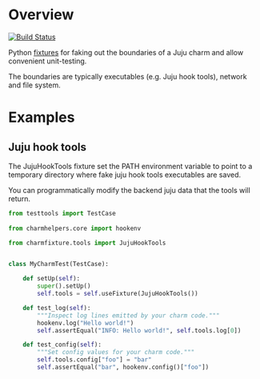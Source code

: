 # Overview

[![Build Status](https://travis-ci.org/freeekanayaka/charmfixture.svg?branch=master)](https://travis-ci.org/freeekanayaka/charmfixture)

Python [fixtures](https://github.com/testing-cabal/fixtures) for faking
out the boundaries of a Juju charm and allow convenient unit-testing.

The boundaries are typically executables (e.g. Juju hook tools), network
and file system.

# Examples

## Juju hook tools

The JujuHookTools fixture set the PATH environment variable to point
to a temporary directory where fake juju hook tools executables are
saved.

You can programmatically modify the backend juju data that the tools
will return.
    
```python
from testtools import TestCase
    
from charmhelpers.core import hookenv

from charmfixture.tools import JujuHookTools


class MyCharmTest(TestCase):

    def setUp(self):
        super().setUp()
        self.tools = self.useFixture(JujuHookTools())

    def test_log(self):
        """Inspect log lines emitted by your charm code."""
        hookenv.log("Hello world!")
        self.assertEqual("INFO: Hello world!", self.tools.log[0])

    def test_config(self):
        """Set config values for your charm code."""
        self.tools.config["foo"] = "bar"
        self.assertEqual("bar", hookenv.config()["foo"])
```
